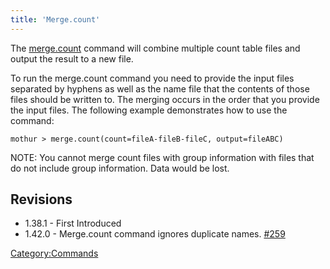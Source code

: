 ```yaml
---
title: 'Merge.count'
---
```

The [merge.count](merge.count) command will combine multiple
count table files and output the result to a new file.

To run the merge.count command you need to provide the input files
separated by hyphens as well as the name file that the contents of those
files should be written to. The merging occurs in the order that you
provide the input files. The following example demonstrates how to use
the command:

    mothur > merge.count(count=fileA-fileB-fileC, output=fileABC)

NOTE: You cannot merge count files with group information with files
that do not include group information. Data would be lost.

## Revisions

-   1.38.1 - First Introduced
-   1.42.0 - Merge.count command ignores duplicate names.
    [\#259](https://github.com/mothur/mothur/issues/259)

[Category:Commands](Category:Commands)
